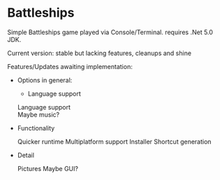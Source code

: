 # Battleships
Simple Battleships game played via Console/Terminal.
requires .Net 5.0 JDK.

Current version: stable but lacking features, cleanups and shine

Features/Updates awaiting implementation:

- Options in general:
  -  Language support 
  
    Language support  
    Maybe music?
  
- Functionality

    Quicker runtime
    Multiplatform support
    Installer
    Shortcut generation
    
- Detail

    Pictures
    Maybe GUI?
